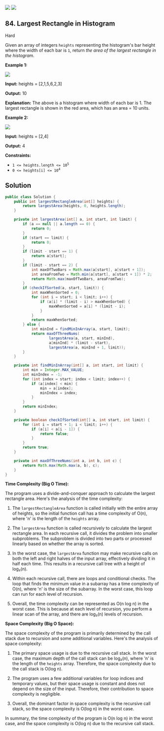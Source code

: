 [![](https://img.shields.io/github/stars/javadev/LeetCode-in-Java?label=Stars&style=flat-square)](https://github.com/javadev/LeetCode-in-Java)
[![](https://img.shields.io/github/forks/javadev/LeetCode-in-Java?label=Fork%20me%20on%20GitHub%20&style=flat-square)](https://github.com/javadev/LeetCode-in-Java/fork)

## 84\. Largest Rectangle in Histogram

Hard

Given an array of integers `heights` representing the histogram's bar height where the width of each bar is `1`, return _the area of the largest rectangle in the histogram_.

**Example 1:**

![](https://assets.leetcode.com/uploads/2021/01/04/histogram.jpg)

**Input:** heights = [2,1,5,6,2,3]

**Output:** 10

**Explanation:** The above is a histogram where width of each bar is 1. The largest rectangle is shown in the red area, which has an area = 10 units. 

**Example 2:**

![](https://assets.leetcode.com/uploads/2021/01/04/histogram-1.jpg)

**Input:** heights = [2,4]

**Output:** 4 

**Constraints:**

*   <code>1 <= heights.length <= 10<sup>5</sup></code>
*   <code>0 <= heights[i] <= 10<sup>4</sup></code>

## Solution

```java
public class Solution {
    public int largestRectangleArea(int[] heights) {
        return largestArea(heights, 0, heights.length);
    }

    private int largestArea(int[] a, int start, int limit) {
        if (a == null || a.length == 0) {
            return 0;
        }
        if (start == limit) {
            return 0;
        }
        if (limit - start == 1) {
            return a[start];
        }
        if (limit - start == 2) {
            int maxOfTwoBars = Math.max(a[start], a[start + 1]);
            int areaFromTwo = Math.min(a[start], a[start + 1]) * 2;
            return Math.max(maxOfTwoBars, areaFromTwo);
        }
        if (checkIfSorted(a, start, limit)) {
            int maxWhenSorted = 0;
            for (int i = start; i < limit; i++) {
                if (a[i] * (limit - i) > maxWhenSorted) {
                    maxWhenSorted = a[i] * (limit - i);
                }
            }
            return maxWhenSorted;
        } else {
            int minInd = findMinInArray(a, start, limit);
            return maxOfThreeNums(
                    largestArea(a, start, minInd),
                    a[minInd] * (limit - start),
                    largestArea(a, minInd + 1, limit));
        }
    }

    private int findMinInArray(int[] a, int start, int limit) {
        int min = Integer.MAX_VALUE;
        int minIndex = -1;
        for (int index = start; index < limit; index++) {
            if (a[index] < min) {
                min = a[index];
                minIndex = index;
            }
        }
        return minIndex;
    }

    private boolean checkIfSorted(int[] a, int start, int limit) {
        for (int i = start + 1; i < limit; i++) {
            if (a[i] < a[i - 1]) {
                return false;
            }
        }
        return true;
    }

    private int maxOfThreeNums(int a, int b, int c) {
        return Math.max(Math.max(a, b), c);
    }
}
```

**Time Complexity (Big O Time):**

The program uses a divide-and-conquer approach to calculate the largest rectangle area. Here's the analysis of the time complexity:

1. The `largestRectangleArea` function is called initially with the entire array of heights, so the initial function call has a time complexity of O(n), where 'n' is the length of the `heights` array.

2. The `largestArea` function is called recursively to calculate the largest rectangle area. In each recursive call, it divides the problem into smaller subproblems. The subproblem is divided into two parts or processed linearly based on whether the array is sorted.

3. In the worst case, the `largestArea` function may make recursive calls on both the left and right halves of the input array, effectively dividing it in half each time. This results in a recursive call tree with a height of log₂(n).

4. Within each recursive call, there are loops and conditional checks. The loop that finds the minimum value in a subarray has a time complexity of O(n), where 'n' is the size of the subarray. In the worst case, this loop can run for each level of recursion.

5. Overall, the time complexity can be represented as O(n log n) in the worst case. This is because at each level of recursion, you perform a linear scan of the array, and there are log₂(n) levels of recursion.

**Space Complexity (Big O Space):**

The space complexity of the program is primarily determined by the call stack due to recursion and some additional variables. Here's the analysis of space complexity:

1. The primary space usage is due to the recursive call stack. In the worst case, the maximum depth of the call stack can be log₂(n), where 'n' is the length of the `heights` array. Therefore, the space complexity due to the call stack is O(log n).

2. The program uses a few additional variables for loop indices and temporary values, but their space usage is constant and does not depend on the size of the input. Therefore, their contribution to space complexity is negligible.

3. Overall, the dominant factor in space complexity is the recursive call stack, so the space complexity is O(log n) in the worst case.

In summary, the time complexity of the program is O(n log n) in the worst case, and the space complexity is O(log n) due to the recursive call stack.
